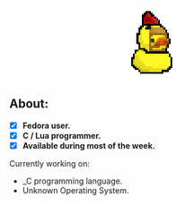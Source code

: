 <p align="center">
  <img src="https://github.com/SuperPuiu/SuperPuiu/blob/main/PixelatedPuius.png" alt="Pixelated Duck"/>
</p>

## About:
- [x] **Fedora user.**
- [x] **C / Lua programmer.**
- [x] **Available during most of the week.**

Currently working on:
- _C programming language.
- Unknown Operating System.
